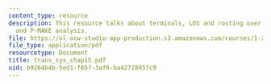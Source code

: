 ```yaml
---
content_type: resource
description: This resource talks about terminals, LOS and routing over the rail network,
  and P-MAKE analysis.
file: https://ol-ocw-studio-app-production.s3.amazonaws.com/courses/1-221j-transportation-systems-fall-2004/b9264b4b5ed1f6573af6ba42728957c9_trans_sys_chap15.pdf
file_type: application/pdf
resourcetype: Document
title: trans_sys_chap15.pdf
uid: b9264b4b-5ed1-f657-3af6-ba42728957c9
---
```

